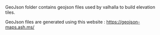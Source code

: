 GeoJson folder contains geojson files used by valhalla to build elevation tiles.

GeoJson files are generated using this website : https://geojson-maps.ash.ms/
